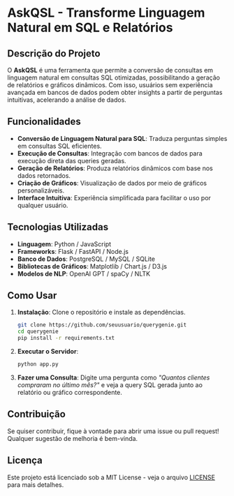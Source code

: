 # AskQSL - Transforme Linguagem Natural em SQL e Relatórios

## Descrição do Projeto

O **AskQSL** é uma ferramenta que permite a conversão de consultas em linguagem natural em consultas SQL otimizadas, possibilitando a geração de relatórios e gráficos dinâmicos. Com isso, usuários sem experiência avançada em bancos de dados podem obter insights a partir de perguntas intuitivas, acelerando a análise de dados.

## Funcionalidades
- **Conversão de Linguagem Natural para SQL**: Traduza perguntas simples em consultas SQL eficientes.
- **Execução de Consultas**: Integração com bancos de dados para execução direta das queries geradas.
- **Geração de Relatórios**: Produza relatórios dinâmicos com base nos dados retornados.
- **Criação de Gráficos**: Visualização de dados por meio de gráficos personalizáveis.
- **Interface Intuitiva**: Experiência simplificada para facilitar o uso por qualquer usuário.

## Tecnologias Utilizadas
- **Linguagem**: Python / JavaScript
- **Frameworks**: Flask / FastAPI / Node.js
- **Banco de Dados**: PostgreSQL / MySQL / SQLite
- **Bibliotecas de Gráficos**: Matplotlib / Chart.js / D3.js
- **Modelos de NLP**: OpenAI GPT / spaCy / NLTK

## Como Usar
1. **Instalação**: Clone o repositório e instale as dependências.
   ```bash
   git clone https://github.com/seuusuario/querygenie.git
   cd querygenie
   pip install -r requirements.txt
   ```
2. **Executar o Servidor**:
   ```bash
   python app.py
   ```
3. **Fazer uma Consulta**: Digite uma pergunta como *"Quantos clientes compraram no último mês?"* e veja a query SQL gerada junto ao relatório ou gráfico correspondente.

## Contribuição
Se quiser contribuir, fique à vontade para abrir uma issue ou pull request! Qualquer sugestão de melhoria é bem-vinda.

## Licença
Este projeto está licenciado sob a MIT License - veja o arquivo [LICENSE](LICENSE) para mais detalhes.

